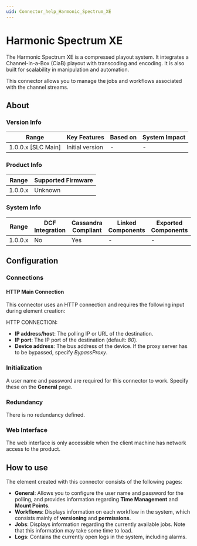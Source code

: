 ```yaml
---
uid: Connector_help_Harmonic_Spectrum_XE
---
```


# Harmonic Spectrum XE

The Harmonic Spectrum XE is a compressed playout system. It integrates a Channel-in-a-Box (CiaB) playout with transcoding and encoding. It is also built for scalability in manipulation and automation.

This connector allows you to manage the jobs and workflows associated with the channel streams.

## About

### Version Info

| Range                | Key Features     | Based on     | System Impact     |
|----------------------|------------------|--------------|-------------------|
| 1.0.0.x [SLC Main]   | Initial version  | -            | -                 |

### Product Info

| Range     | Supported Firmware     |
|-----------|------------------------|
| 1.0.0.x   | Unknown                |

### System Info

| Range     | DCF Integration     | Cassandra Compliant     | Linked Components     | Exported Components     |
|-----------|---------------------|-------------------------|-----------------------|-------------------------|
| 1.0.0.x   | No                  | Yes                     | -                     | -                       |

## Configuration

### Connections

#### HTTP Main Connection

This connector uses an HTTP connection and requires the following input during element creation:

HTTP CONNECTION:

- **IP address/host**: The polling IP or URL of the destination.
- **IP port**: The IP port of the destination (default: *80*).
- **Device address**: The bus address of the device. If the proxy server has to be bypassed, specify *BypassProxy*.

### Initialization

A user name and password are required for this connector to work. Specify these on the **General** page.

### Redundancy

There is no redundancy defined.

### Web Interface

The web interface is only accessible when the client machine has network access to the product.

## How to use

The element created with this connector consists of the following pages:

- **General**: Allows you to configure the user name and password for the polling, and provides information regarding **Time Management** and **Mount Points**.
- **Workflows**: Displays information on each workflow in the system, which consists mainly of **versioning** and **permissions**.
- **Jobs**: Displays information regarding the currently available jobs. Note that this information may take some time to load.
- **Logs**: Contains the currently open logs in the system, including alarms.
